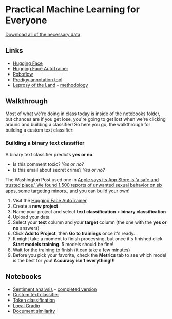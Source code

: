 # Practical Machine Learning for Everyone

[Download all of the necessary data](https://github.com/jsoma/nicar23-huggingface/raw/main/data.zip)

## Links

* [Hugging Face](https://huggingface.co/)
* [Hugging Face AutoTrainer](https://ui.autotrain.huggingface.co/)
* [Roboflow](https://www.roboflow.com/)
* [Prodigy annotation tool](https://prodi.gy/)
* [Leprosy of the Land](http://texty.org.ua/d/2018/amber_eng) - [methodology](https://github.com/texty/amber-methodology)

## Walkthrough

Most of what we're doing in class today is inside of the notebooks folder, but chances are if you get lose, you're going to get lost when we're clicking around and building a classifier! So here you go, the walkthrough for building a custom text classifier:

### Building a binary text classifier

A binary text classifier predicts **yes or no**.

* Is this comment toxic? *Yes or no?*
* Is this email about secret crime? *Yes or no?*

The Washington Post used one in [Apple says its App Store is ‘a safe and trusted place.’ We found 1,500 reports of unwanted sexual behavior on six apps, some targeting minors.](https://www.washingtonpost.com/technology/2019/11/22/apple-says-its-app-store-is-safe-trusted-place-we-found-reports-unwanted-sexual-behavior-six-apps-some-targeting-minors/), and you can build your own!

1. Visit the [Hugging Face AutoTrainer](https://ui.autotrain.huggingface.co/)
2. Create a **new project**
3. Name your project and select **text classification** > **binary classification**
4. Upload your data
5. Select your **text** column and your **target** column (the one with the **yes or no** answers)
6. Click **Add to Project**, then **Go to trainings** once it's ready.
7. It might take a moment to finish processing, but once it's finished click **Start models training**. 5 models should be fine!
8. Wait for the training to finish (it can take a few minutes)
9. Before you pick your favorite, check the **Metrics** tab to see which model is the best for you! **Accuracy isn't everything!!!**

## Notebooks

* [Sentiment analysis](https://colab.research.google.com/github/jsoma/nicar23-huggingface/blob/master/notebooks/01-Sentiment.ipynb) - [completed version](https://colab.research.google.com/github/jsoma/nicar23-huggingface/blob/master/notebooks/01-Sentiment%20\(completed\).ipynb)
* [Custom text classifier](https://colab.research.google.com/github/jsoma/nicar23-huggingface/blob/master/notebooks/02-Custom%20text%20classifier.ipynb)
* [Token classification](https://colab.research.google.com/github/jsoma/nicar23-huggingface/blob/master/notebooks/03-Token%20classification%20and%20entity%20recognition.ipynb)
* [Local Gradio](https://colab.research.google.com/github/jsoma/nicar23-huggingface/blob/master/notebooks/04-Local%20Gradio.ipynb)
* [Document similarity](https://colab.research.google.com/github/jsoma/nicar23-huggingface/blob/master/notebooks/05-Document%20similarity.ipynb)